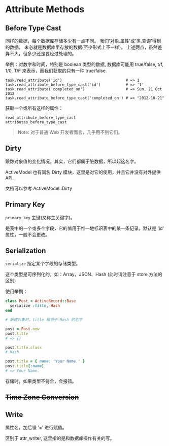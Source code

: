 # Attribute Methods

## Before Type Cast

同样的数据，每个数据库存储多少有一点不同。
我们'对象.属性'或'类.查询'得到的数据， 未必就是数据库里存放的数据(至少形式上不一样)。
上述两点，虽然差异不大，但多少还是要经过处理的。

举例：对数字和时间，特别是 boolean 类型的数据, 数据库可能用 true/false, t/f, 1/0, T/F 来表示，而我们获取的只有一种 true/false.

```
task.read_attribute('id')                            # => 1
task.read_attribute_before_type_cast('id')           # => '1'
task.read_attribute('completed_on')                  # => Sun, 21 Oct 2012
task.read_attribute_before_type_cast('completed_on') # => "2012-10-21"
```

获取一个或所有这样的属性：

```
read_attribute_before_type_cast
attributes_before_type_cast
```

> Note: 对于普通 Web 开发者而言，几乎用不到它们。

## Dirty

跟踪对象值的变化情况。其实，它们都属于脏数据，所以起这名字。

ActiveModel 也有同名 Dirty 模块，这里是对它的使用，并且它并没有对外提供 API.

文档可以参考 ActiveModel::Dirty

## Primary Key

`primary_key` 主键(又称主关键字)。

是表中的一个或多个字段，它的值用于惟一地标识表中的某一条记录。默认是 'id' 属性，一般不会更改。

## Serialization

`serialize` 指定某个字段的存储类型。

这个类型是可序列化的，如：Array，JSON、Hash (此时请注意于 store 方法的区别)

使用举例：

```ruby
class Post < ActiveRecord::Base
  serialize :title, Hash
end

# 新建对象时，title 相当于 Hash 的名字

post = Post.new
post.title
# => {}

post.title.class
# Hash

post.title = { name: 'Your Name.' }
post.title[:name]
# => Your Name.
```

存储时，如果类型不符合，会报错。

## ~~Time Zone Conversion~~

## Write

属性名，加后缀 '=' 进行赋值。

区别于 attr_writer, 这里指的是和数据库操作有关的写。
